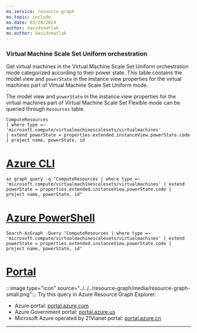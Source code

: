 ```yaml
---
ms.service: resource-graph
ms.topic: include
ms.date: 03/20/2024
author: davidsmatlak
ms.author: davidsmatlak
---
```


### Virtual Machine Scale Set Uniform orchestration

Get virtual machines in the Virtual Machine Scale Set Uniform orchestration mode categorized according to their power state. This table contains the model view and `powerState` in the instance view properties for the virtual machines part of Virtual Machine Scale Set Uniform mode.

The model view and `powerState` in the instance view properties for the virtual machines part of Virtual Machine Scale Set Flexible mode can be queried through `Resources` table.

```kusto
ComputeResources
| where type =~ 'microsoft.compute/virtualmachinescalesets/virtualmachines'
| extend powerState = properties.extended.instanceView.powerState.code
| project name, powerState, id
```

# [Azure CLI](#tab/azure-cli)

```azurecli-interactive
az graph query -q "ComputeResources | where type =~ 'microsoft.compute/virtualmachinescalesets/virtualmachines' | extend powerState = properties.extended.instanceView.powerState.code | project name, powerState, id"
```

# [Azure PowerShell](#tab/azure-powershell)

```azurepowershell-interactive
Search-AzGraph -Query "ComputeResources | where type =~ 'microsoft.compute/virtualmachinescalesets/virtualmachines' | extend powerState = properties.extended.instanceView.powerState.code | project name, powerState, id"
```

# [Portal](#tab/azure-portal)

:::image type="icon" source="../../../resource-graph/media/resource-graph-small.png"::: Try this query in Azure Resource Graph Explorer:

- Azure portal: <a href="https://portal.azure.com/?feature.customportal=false#blade/HubsExtension/ArgQueryBlade/query/ComputeResources%0D%0A%7C%20where%20type%20%3D~%20%27microsoft.compute%2Fvirtualmachinescalesets%2Fvirtualmachines%27%0D%0A%7C%20extend%20powerState%20%3D%20properties.extended.instanceView.powerState.code%0D%0A%7C%20project%20name%2C%20powerState%2C%20id" target="_blank">portal.azure.com</a>
- Azure Government portal: <a href="https://portal.azure.us/?feature.customportal=false#blade/HubsExtension/ArgQueryBlade/query/ComputeResources%0D%0A%7C%20where%20type%20%3D~%20%27microsoft.compute%2Fvirtualmachinescalesets%2Fvirtualmachines%27%0D%0A%7C%20extend%20powerState%20%3D%20properties.extended.instanceView.powerState.code%0D%0A%7C%20project%20name%2C%20powerState%2C%20id" target="_blank">portal.azure.us</a>
- Microsoft Azure operated by 21Vianet portal: <a href="https://portal.azure.cn/?feature.customportal=false#blade/HubsExtension/ArgQueryBlade/query/ComputeResources%0D%0A%7C%20where%20type%20%3D~%20%27microsoft.compute%2Fvirtualmachinescalesets%2Fvirtualmachines%27%0D%0A%7C%20extend%20powerState%20%3D%20properties.extended.instanceView.powerState.code%0D%0A%7C%20project%20name%2C%20powerState%2C%20id" target="_blank">portal.azure.cn</a>

---
